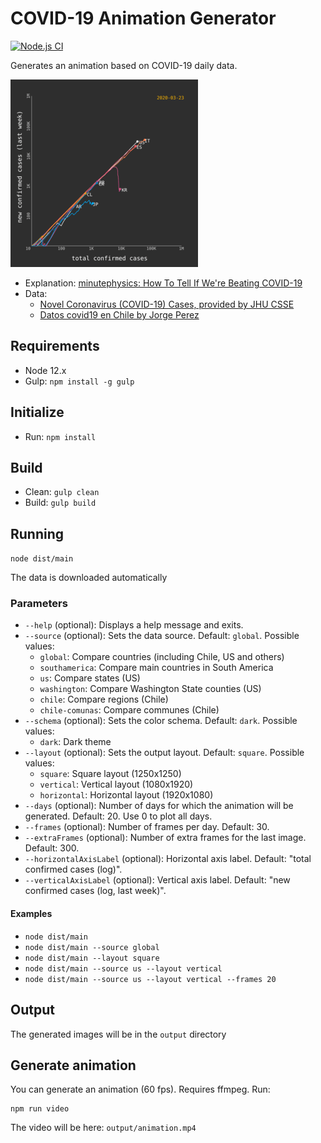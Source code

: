 # COVID-19 Animation Generator

[![Node.js CI](https://github.com/juancri/covid19-animation-generator/workflows/Node.js%20CI/badge.svg)](https://github.com/juancri/covid19-animation-generator/actions)

Generates an animation based on COVID-19 daily data.

![Sample](sample.gif)

- Explanation: [minutephysics: How To Tell If We're Beating COVID-19](https://www.youtube.com/watch?v=54XLXg4fYsc)
- Data:
  - [Novel Coronavirus (COVID-19) Cases, provided by JHU CSSE](https://github.com/CSSEGISandData/COVID-19)
  - [Datos covid19 en Chile by Jorge Perez](https://github.com/jorgeperezrojas/covid19-data)

## Requirements

- Node 12.x
- Gulp: ```npm install -g gulp```

## Initialize

- Run: ```npm install```

## Build

- Clean: ```gulp clean```
- Build: ```gulp build```

## Running

```node dist/main```

The data is downloaded automatically

### Parameters

- ```--help``` (optional): Displays a help message and exits.
- ```--source``` (optional): Sets the data source. Default: ```global```. Possible values:
  - ```global```: Compare countries (including Chile, US and others)
  - ```southamerica```: Compare main countries in South America
  - ```us```: Compare states (US)
  - ```washington```: Compare Washington State counties (US)
  - ```chile```: Compare regions (Chile)
  - ```chile-comunas```: Compare communes (Chile)
- ```--schema``` (optional): Sets the color schema. Default: ```dark```. Possible values:
  - ```dark```: Dark theme
- ```--layout``` (optional): Sets the output layout. Default: ```square```. Possible values:
  - ```square```: Square layout (1250x1250)
  - ```vertical```: Vertical layout (1080x1920)
  - ```horizontal```: Horizontal layout (1920x1080)
- ```--days``` (optional): Number of days for which the animation will be generated. Default: 20. Use 0 to plot all days.
- ```--frames``` (optional): Number of frames per day. Default: 30.
- ```--extraFrames``` (optional): Number of extra frames for the last image. Default: 300.
- ```--horizontalAxisLabel``` (optional): Horizontal axis label. Default: "total confirmed cases (log)".
- ```--verticalAxisLabel``` (optional): Vertical axis label. Default: "new confirmed cases (log, last week)".

#### Examples

- ```node dist/main```
- ```node dist/main --source global```
- ```node dist/main --layout square```
- ```node dist/main --source us --layout vertical```
- ```node dist/main --source us --layout vertical --frames 20```

## Output

The generated images will be in the ```output``` directory

## Generate animation

You can generate an animation (60 fps). Requires ffmpeg. Run:

```
npm run video
```

The video will be here: ```output/animation.mp4```
